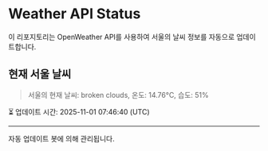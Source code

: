 
# Weather API Status

이 리포지토리는 OpenWeather API를 사용하여 서울의 날씨 정보를 자동으로 업데이트합니다.

## 현재 서울 날씨
> 서울의 현재 날씨: broken clouds, 온도: 14.76°C, 습도: 51%

⏳ 업데이트 시간: 2025-11-01 07:46:40 (UTC)

---
자동 업데이트 봇에 의해 관리됩니다.
